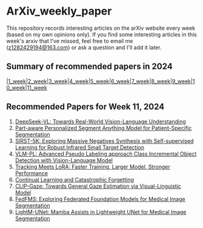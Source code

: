 # ArXiv_weekly_paper
This repository records interesting articles on the arXiv website every week (based on my own opinions only).
If you find some interesting articles in this week's arxiv that I've missed, feel free to email me (z1282429194@163.com) or ask a question and I'll add it later.

## Summary of recommended papers in 2024
<!-- | | | | |
|--------|--------|--------|--------| -->
|[1_week](https://github.com/Fatflower/ArXiv_weekly_paper/blob/main/2024/1_week.md)|[2_week](https://github.com/Fatflower/ArXiv_weekly_paper/blob/main/2024/2_week.md)|[3_week](https://github.com/Fatflower/ArXiv_weekly_paper/blob/main/2024/3_week.md)|[4_week](https://github.com/Fatflower/ArXiv_weekly_paper/blob/main/2024/4_week.md)|[5_week](https://github.com/Fatflower/ArXiv_weekly_paper/blob/main/2024/5_week.md)|[6_week](https://github.com/Fatflower/ArXiv_weekly_paper/blob/main/2024/6_week.md)|[7_week](https://github.com/Fatflower/ArXiv_weekly_paper/blob/main/2024/7_week.md)|[8_week](https://github.com/Fatflower/ArXiv_weekly_paper/blob/main/2024/8_week.md)|[9_week](https://github.com/Fatflower/ArXiv_weekly_paper/blob/main/2024/9_week.md)|[10_week](https://github.com/Fatflower/ArXiv_weekly_paper/blob/main/2024/10_week.md)|[11_week](https://github.com/Fatflower/ArXiv_weekly_paper/blob/main/2024/11_week.md)

<!-- | | | | | -->

## Recommended Papers for Week 11, 2024
1. [DeepSeek-VL: Towards Real-World Vision-Language Understanding](https://arxiv.org/abs/2403.05525)
2. [Part-aware Personalized Segment Anything Model for Patient-Specific Segmentation](https://arxiv.org/abs/2403.05433)
3. [SIRST-5K: Exploring Massive Negatives Synthesis with Self-supervised Learning for Robust Infrared Small Target Detection](https://arxiv.org/abs/2403.05416)
4. [VLM-PL: Advanced Pseudo Labeling approach Class Incremental Object Detection with Vision-Language Model](https://arxiv.org/abs/2403.05346)
5. [Tracking Meets LoRA: Faster Training, Larger Model, Stronger Performance](https://arxiv.org/abs/2403.05231)
6. [Continual Learning and Catastrophic Forgetting](https://arxiv.org/abs/2403.05175)
7. [CLIP-Gaze: Towards General Gaze Estimation via Visual-Linguistic Model](https://arxiv.org/abs/2403.05124)
8. [FedFMS: Exploring Federated Foundation Models for Medical Image Segmentation](https://arxiv.org/abs/2403.05408)
9. [LightM-UNet: Mamba Assists in Lightweight UNet for Medical Image Segmentation](https://arxiv.org/abs/2403.05246)